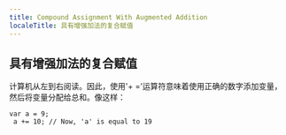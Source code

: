 ```yaml
---
title: Compound Assignment With Augmented Addition
localeTitle: 具有增强加法的复合赋值
---
```

## 具有增强加法的复合赋值

计算机从左到右阅读。因此，使用'+ ='运算符意味着使用正确的数字添加变量，然后将变量分配给总和。像这样：
```
var a = 9; 
 a += 10; // Now, 'a' is equal to 19 

```